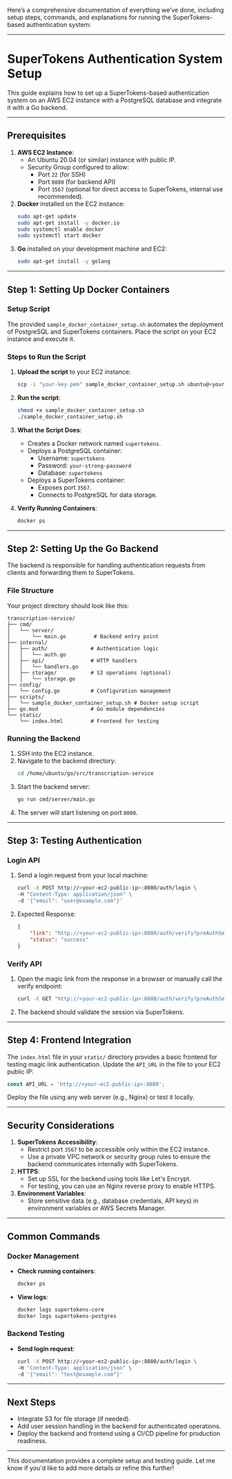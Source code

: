 Here’s a comprehensive documentation of everything we’ve done, including setup steps, commands, and explanations for running the SuperTokens-based authentication system:

---

# **SuperTokens Authentication System Setup**

This guide explains how to set up a SuperTokens-based authentication system on an AWS EC2 instance with a PostgreSQL database and integrate it with a Go backend.

---

## **Prerequisites**
1. **AWS EC2 Instance**:
   - An Ubuntu 20.04 (or similar) instance with public IP.
   - Security Group configured to allow:
     - Port `22` (for SSH)
     - Port `8080` (for backend API)
     - Port `3567` (optional for direct access to SuperTokens, internal use recommended).
2. **Docker** installed on the EC2 instance:
   ```bash
   sudo apt-get update
   sudo apt-get install -y docker.io
   sudo systemctl enable docker
   sudo systemctl start docker
   ```
3. **Go** installed on your development machine and EC2:
   ```bash
   sudo apt-get install -y golang
   ```

---

## **Step 1: Setting Up Docker Containers**

### **Setup Script**
The provided `sample_docker_container_setup.sh` automates the deployment of PostgreSQL and SuperTokens containers. Place the script on your EC2 instance and execute it.

### **Steps to Run the Script**
1. **Upload the script** to your EC2 instance:
   ```bash
   scp -i "your-key.pem" sample_docker_container_setup.sh ubuntu@<your-ec2-ip>:/home/ubuntu/
   ```
2. **Run the script**:
   ```bash
   chmod +x sample_docker_container_setup.sh
   ./sample_docker_container_setup.sh
   ```
3. **What the Script Does**:
   - Creates a Docker network named `supertokens`.
   - Deploys a PostgreSQL container:
     - Username: `supertokens`
     - Password: `your-strong-password`
     - Database: `supertokens`
   - Deploys a SuperTokens container:
     - Exposes port `3567`.
     - Connects to PostgreSQL for data storage.

4. **Verify Running Containers**:
   ```bash
   docker ps
   ```

---

## **Step 2: Setting Up the Go Backend**

The backend is responsible for handling authentication requests from clients and forwarding them to SuperTokens.

### **File Structure**
Your project directory should look like this:
```
transcription-service/
├── cmd/
│   └── server/
│       └── main.go         # Backend entry point
├── internal/
│   ├── auth/              # Authentication logic
│   │   └── auth.go
│   ├── api/               # HTTP handlers
│   │   └── handlers.go
│   ├── storage/           # S3 operations (optional)
│   │   └── storage.go
├── config/
│   └── config.go          # Configuration management
├── scripts/
│   └── sample_docker_container_setup.sh # Docker setup script
├── go.mod                 # Go module dependencies
└── static/
    └── index.html         # Frontend for testing
```

### **Running the Backend**
1. SSH into the EC2 instance.
2. Navigate to the backend directory:
   ```bash
   cd /home/ubuntu/go/src/transcription-service
   ```
3. Start the backend server:
   ```bash
   go run cmd/server/main.go
   ```
4. The server will start listening on port `8080`.

---

## **Step 3: Testing Authentication**

### **Login API**
1. Send a login request from your local machine:
   ```bash
   curl -X POST http://<your-ec2-public-ip>:8080/auth/login \
   -H "Content-Type: application/json" \
   -d '{"email": "user@example.com"}'
   ```
2. Expected Response:
   ```json
   {
       "link": "http://<your-ec2-public-ip>:8080/auth/verify?preAuthSessionId=<id>&tenantId=public#<linkCode>",
       "status": "success"
   }
   ```

### **Verify API**
1. Open the magic link from the response in a browser or manually call the verify endpoint:
   ```bash
   curl -X GET "http://<your-ec2-public-ip>:8080/auth/verify?preAuthSessionId=<id>&tenantId=public#<linkCode>"
   ```
2. The backend should validate the session via SuperTokens.

---

## **Step 4: Frontend Integration**

The `index.html` file in your `static/` directory provides a basic frontend for testing magic link authentication. Update the `API_URL` in the file to your EC2 public IP:
```javascript
const API_URL = 'http://<your-ec2-public-ip>:8080';
```

Deploy the file using any web server (e.g., Nginx) or test it locally.

---

## **Security Considerations**
1. **SuperTokens Accessibility**:
   - Restrict port `3567` to be accessible only within the EC2 instance.
   - Use a private VPC network or security group rules to ensure the backend communicates internally with SuperTokens.
2. **HTTPS**:
   - Set up SSL for the backend using tools like Let's Encrypt.
   - For testing, you can use an Nginx reverse proxy to enable HTTPS.
3. **Environment Variables**:
   - Store sensitive data (e.g., database credentials, API keys) in environment variables or AWS Secrets Manager.

---

## **Common Commands**

### **Docker Management**
- **Check running containers**:
  ```bash
  docker ps
  ```
- **View logs**:
  ```bash
  docker logs supertokens-core
  docker logs supertokens-postgres
  ```

### **Backend Testing**
- **Send login request**:
  ```bash
  curl -X POST http://<your-ec2-public-ip>:8080/auth/login \
  -H "Content-Type: application/json" \
  -d '{"email": "test@example.com"}'
  ```

---

## **Next Steps**
- Integrate S3 for file storage (if needed).
- Add user session handling in the backend for authenticated operations.
- Deploy the backend and frontend using a CI/CD pipeline for production readiness.

---

This documentation provides a complete setup and testing guide. Let me know if you'd like to add more details or refine this further!
